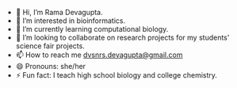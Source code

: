 - 👋 Hi, I’m Rama Devagupta.
- 👀 I’m interested in bioinformatics.
- 🌱 I’m currently learning computational biology.
- 💞️ I’m looking to collaborate on research projects for my students' science fair projects.
- 📫 How to reach me dvsnrs.devagupta@gmail.com
- 😄 Pronouns: she/her
- ⚡ Fun fact: I teach high school biology and college chemistry. 

<!---
rdevagup/rdevagup is a ✨ special ✨ repository because its `README.md` (this file) appears on your GitHub profile.
You can click the Preview link to take a look at your changes.
--->
